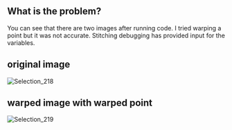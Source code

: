 ## What is the problem?
You can see that there are two images after running code. I tried warping a point but it was not accurate. Stitching debugging has provided input for the variables.

## original image
![Selection_218](https://user-images.githubusercontent.com/14973524/119262936-3d4f0280-bbf2-11eb-8257-64b5812338f6.png)

## warped image with warped point
![Selection_219](https://user-images.githubusercontent.com/14973524/119262950-4a6bf180-bbf2-11eb-9f84-b7d57fbb0017.png)
